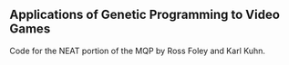 ## Applications of Genetic Programming to Video Games

Code for the NEAT portion of the MQP by Ross Foley and Karl Kuhn.
